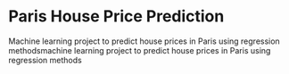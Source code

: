 # Paris House Price Prediction
 Machine learning project to predict house prices in Paris using regression methodsmachine learning project to predict house prices in Paris using regression methods
